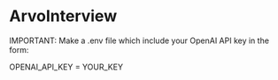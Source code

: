 # ArvoInterview
IMPORTANT: Make a .env file which include your OpenAI API key in the form:

OPENAI_API_KEY = YOUR_KEY